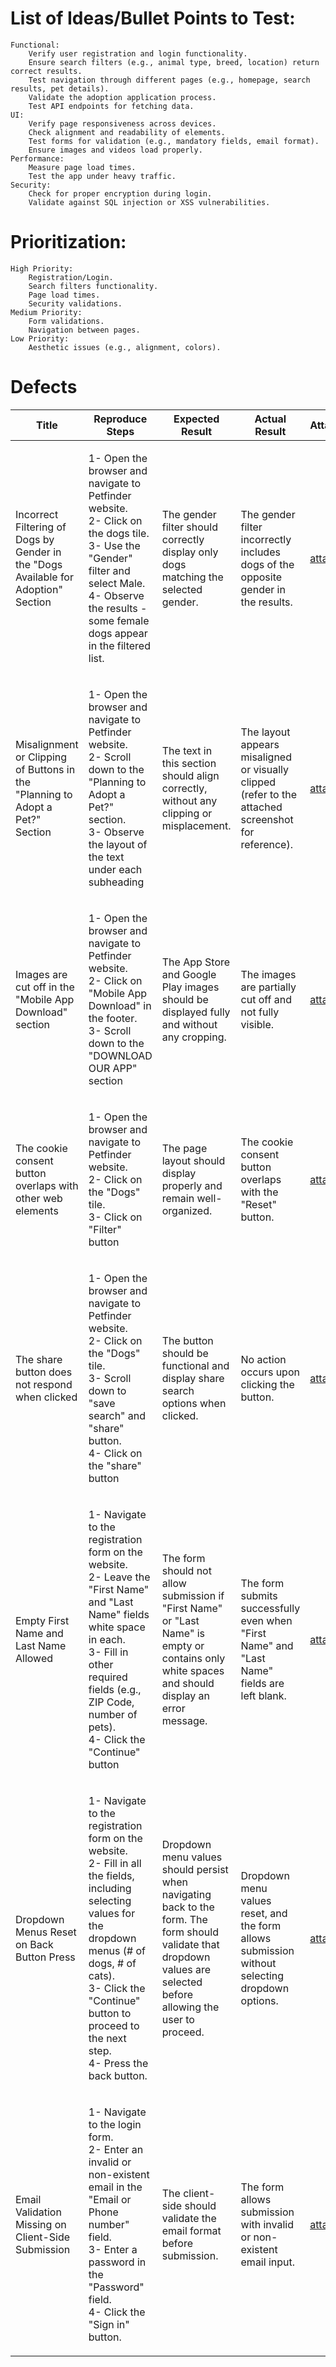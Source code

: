 # List of Ideas/Bullet Points to Test:

    Functional:
        Verify user registration and login functionality.
        Ensure search filters (e.g., animal type, breed, location) return correct results.
        Test navigation through different pages (e.g., homepage, search results, pet details).
        Validate the adoption application process.
        Test API endpoints for fetching data.
    UI:
        Verify page responsiveness across devices.
        Check alignment and readability of elements.
        Test forms for validation (e.g., mandatory fields, email format).
        Ensure images and videos load properly.
    Performance:
        Measure page load times.
        Test the app under heavy traffic.
    Security:
        Check for proper encryption during login.
        Validate against SQL injection or XSS vulnerabilities.

# Prioritization:

    High Priority:
        Registration/Login.
        Search filters functionality.
        Page load times.
        Security validations.
    Medium Priority:
        Form validations.
        Navigation between pages.
    Low Priority:
        Aesthetic issues (e.g., alignment, colors).

# Defects

<table>
  <thead>
    <tr>
      <th>Title</th>
      <th>Reproduce Steps</th>
      <th>Expected Result</th>
      <th>Actual Result</th>
      <th>Attachments</th>
      <th>Severity</th>
      <th>Priority</th>
      <th>Environment</th>
    </tr>
  </thead>
  <tbody>
      <tr>
      <td>Incorrect Filtering of Dogs by Gender in the "Dogs Available for Adoption" Section</td>
      <td>
        <p> 1- Open the browser and navigate to Petfinder website. <br> 2- Click on the dogs tile. <br> 3- Use the "Gender" filter and select Male. <br> 4- Observe the results - some female dogs appear in the filtered list.
      </td>
      <td>The gender filter should correctly display only dogs matching the selected gender.</td>
      <td>The gender filter incorrectly includes dogs of the opposite gender in the results.</td>
      <td>
          <a href="./images/1.jpeg"  target="_blank"> attachment </a>
      </td>
      <td>Critical</td>
      <td>High</td>
      <td>Website Desktop</td>
    </tr>
    <tr>
      <td>Misalignment or Clipping of Buttons in the "Planning to Adopt a Pet?" Section</td>
      <td>
        <p> 1- Open the browser and navigate to Petfinder website. <br> 2- Scroll down to the "Planning to Adopt a Pet?" section. <br> 3- Observe the layout of the text under each subheading
      </td>
      <td>The text in this section should align correctly, without any clipping or misplacement.</td>
      <td>The layout appears misaligned or visually clipped (refer to the attached screenshot for reference).</td>
      <td>
          <a href="./images/2.jpeg"  target="_blank"> attachment </a>
      </td>
      <td>Low</td>
      <td>Low</td>
      <td>Website Desktop</td>
    </tr>
    <tr>
      <td>Images are cut off in the "Mobile App Download" section</td>
      <td>
        <p> 1- Open the browser and navigate to Petfinder website. <br> 2- Click on "Mobile App Download" in the footer. <br> 3- Scroll down to the "DOWNLOAD OUR APP" section
      </td>
      <td>The App Store and Google Play images should be displayed fully and without any cropping.</td>
      <td>The images are partially cut off and not fully visible.</td>
      <td>
          <a href="./images/3.jpeg"  target="_blank"> attachment </a>
      </td>
      <td>Low</td>
      <td>Medium</td>
      <td>Website Desktop</td>
    </tr>
    <tr>
      <td>The cookie consent button overlaps with other web elements</td>
      <td>
        <p> 1- Open the browser and navigate to Petfinder website. <br> 2- Click on the "Dogs" tile. <br> 3- Click on "Filter" button
      </td>
      <td>The page layout should display properly and remain well-organized.</td>
      <td>The cookie consent button overlaps with the "Reset" button.</td>
      <td>
          <a href="./images/4.jpeg"  target="_blank"> attachment </a>
      </td>
      <td>Medium</td>
      <td>Medium</td>
      <td>Website Mobile</td>
    </tr>
    <tr>
      <td>The share button does not respond when clicked</td>
      <td>
        <p> 1- Open the browser and navigate to Petfinder website. <br> 2- Click on the "Dogs" tile. <br> 3- Scroll down to "save search" and "share" button. <br> 4- Click on the "share" button
      </td>
      <td>The button should be functional and display share search options when clicked.</td>
      <td>No action occurs upon clicking the button.</td>
      <td>
          <a href="./images/5.jpeg"  target="_blank"> attachment </a>
      </td>
      <td>High</td>
      <td>High</td>
      <td>Website Mobile</td>
    </tr>
    <tr>
      <td>Empty First Name and Last Name Allowed</td>
      <td>
        <p> 1- Navigate to the registration form on the website. <br> 2- Leave the "First Name" and "Last Name" fields white space in each. <br> 3- Fill in other required fields (e.g., ZIP Code, number of pets). <br> 4- Click the "Continue" button
      </td>
      <td>The form should not allow submission if "First Name" or "Last Name" is empty or contains only white spaces and should display an error message.</td>
      <td>The form submits successfully even when "First Name" and "Last Name" fields are left blank.</td>
      <td>
          <a href="./images/6.jpeg"  target="_blank"> attachment </a>
      </td>
      <td>Medium</td>
      <td>High</td>
      <td>Website Desktop</td>
    </tr>
    <tr>
      <td>Dropdown Menus Reset on Back Button Press</td>
      <td>
        <p> 1- Navigate to the registration form on the website. <br> 2- Fill in all the fields, including selecting values for the dropdown menus (# of dogs, # of cats). <br> 3- Click the "Continue" button to proceed to the next step. <br> 4- Press the back button.
      </td>
      <td>Dropdown menu values should persist when navigating back to the form. The form should validate that dropdown values are selected before allowing the user to proceed.</td>
      <td>Dropdown menu values reset, and the form allows submission without selecting dropdown options.</td>
      <td>
          <a href="./images/7.jpeg"  target="_blank"> attachment </a>
      </td>
      <td>High</td>
      <td>Medium</td>
      <td>Website Desktop</td>
    <tr>
      <td>Email Validation Missing on Client-Side Submission</td>
      <td>
        <p> 1- Navigate to the login form. <br> 2- Enter an invalid or non-existent email in the "Email or Phone number" field. <br> 3- Enter a password in the "Password" field. <br> 4- Click the "Sign in" button.
      </td>
      <td>The client-side should validate the email format before submission.</td>
      <td>The form allows submission with invalid or non-existent email input.</td>
      <td>
          <a href="./images/8.jpeg"  target="_blank"> attachment </a>
      </td>
      <td>Medium</td>
      <td>High</td>
      <td>Website Desktop</td>
    </tr>
    </tr>
  </tbody>
</table>
